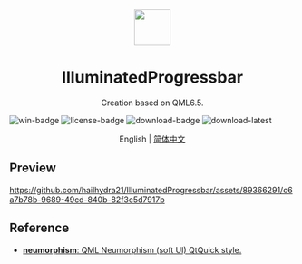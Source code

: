 <div align=center>
  <img width=64 src="alphabet.ico">
</div>

<h1 align="center">
  IlluminatedProgressbar 
</h1>
<p align="center">
  Creation based on QML6.5.
</p>

![win-badge] ![license-badge] ![download-badge] ![download-latest]

[win-badge]: https://github.com/hailhydra21/IlluminatedProgressbar/workflows/Windows/badge.svg  "Windows"
[license-badge]: https://img.shields.io/github/license/hailhydra21/IlluminatedProgressbar.svg "license"
[download-badge]: https://img.shields.io/github/downloads/hailhydra21/IlluminatedProgressbar/total.svg "Download status"
[download-latest]: https://img.shields.io/github/downloads/hailhydra21/IlluminatedProgressbar/latest/total.svg "latest status"

<p align="center">
English | <a href="README_zh_CN.md">简体中文</a>
</p>

## Preview
https://github.com/hailhydra21/IlluminatedProgressbar/assets/89366291/c6a7b78b-9689-49cd-840b-82f3c5d7917b

## Reference
+ [**neumorphism**: QML Neumorphism (soft UI) QtQuick style.](https://github.com/SMR76/neumorphism)
